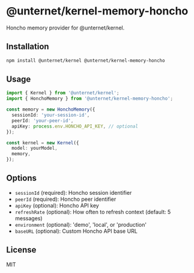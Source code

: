 # @unternet/kernel-memory-honcho

Honcho memory provider for @unternet/kernel.

## Installation

```bash
npm install @unternet/kernel @unternet/kernel-memory-honcho
```

## Usage

```typescript
import { Kernel } from '@unternet/kernel';
import { HonchoMemory } from '@unternet/kernel-memory-honcho';

const memory = new HonchoMemory({
  sessionId: 'your-session-id',
  peerId: 'your-peer-id',
  apiKey: process.env.HONCHO_API_KEY, // optional
});

const kernel = new Kernel({
  model: yourModel,
  memory,
});
```

## Options

- `sessionId` (required): Honcho session identifier
- `peerId` (required): Honcho peer identifier
- `apiKey` (optional): Honcho API key
- `refreshRate` (optional): How often to refresh context (default: 5 messages)
- `environment` (optional): 'demo', 'local', or 'production'
- `baseURL` (optional): Custom Honcho API base URL

## License

MIT
